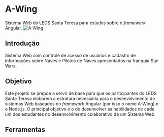 # A-Wing
Sistema Web do LEDS Santa Teresa para estudos sobre o *framework* Angular.
![A-Wing](https://vignette.wikia.nocookie.net/pt.starwars/images/8/8d/A-wing_DICE.png/revision/latest?cb=20180116223039)

## Introdução
Sistema Web com controle de acesso de usuários e cadastro de informações sobre Naves e Pilotos de Naves apresentados na franquia Star Wars.

## Objetivo
Este projeto se prepõe a servir de base para que os participantes do LEDS Santa Teresa elaborem a estrutura necessária para o desenvolvimento de sistemas Web baseados no *framework* Angular (por isso o nome A-Wing) e o Node.js.
O principal objetivo é o de desenvolver as habilidades de cada um dos estudantes no desenvolvimento colaborativo de um Sistema Web.

## Ferramentas
